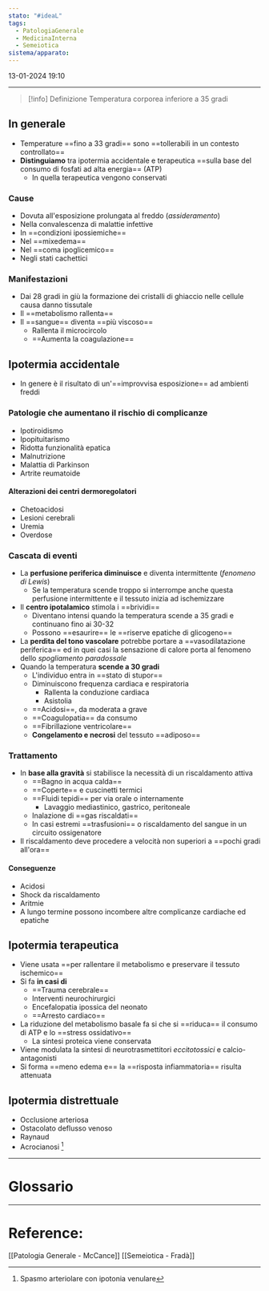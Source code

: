 ```yaml
---
stato: "#ideaL"
tags:
  - PatologiaGenerale
  - MedicinaInterna
  - Semeiotica
sistema/apparato:
---
```

13-01-2024 19:10

--- 

>[!info] Definizione
> Temperatura corporea inferiore a 35 gradi


## In generale
- Temperature ==fino a 33 gradi== sono ==tollerabili in un contesto controllato==
- **Distinguiamo** tra ipotermia accidentale e terapeutica ==sulla base del consumo di fosfati ad alta energia== (ATP)
	- In quella terapeutica vengono conservati 

### Cause
- Dovuta all'esposizione prolungata al freddo (*assideramento*)
- Nella convalescenza di malattie infettive
- In ==condizioni ipossiemiche==
- Nel ==mixedema==
- Nel ==coma ipoglicemico==
- Negli stati cachettici
### Manifestazioni 
- Dai 28 gradi in giù la formazione dei cristalli di ghiaccio nelle cellule causa danno tissutale
- Il ==metabolismo rallenta==
- Il ==sangue== diventa ==più viscoso==
	- Rallenta il microcircolo
	- ==Aumenta la coagulazione==

## Ipotermia accidentale
- In genere è il risultato di un'==improvvisa esposizione== ad ambienti freddi 
### Patologie che aumentano il rischio di complicanze
- Ipotiroidismo
- Ipopituitarismo
- Ridotta funzionalità epatica
- Malnutrizione
- Malattia di Parkinson
- Artrite reumatoide
#### Alterazioni dei centri dermoregolatori
- Chetoacidosi
- Lesioni cerebrali
- Uremia
- Overdose
### Cascata di eventi
- La **perfusione periferica diminuisce** e diventa intermittente (*fenomeno di Lewis*)
	- Se la temperatura scende troppo si interrompe anche questa perfusione intermittente e il tessuto inizia ad ischemizzare
- Il **centro ipotalamico** stimola i ==brividi== 
	- Diventano intensi quando la temperatura scende a 35 gradi e continuano fino ai 30-32
	- Possono ==esaurire== le ==riserve epatiche di glicogeno==
- La **perdita del tono vascolare** potrebbe portare a ==vasodilatazione periferica== ed in quei casi la sensazione di calore porta al fenomeno dello *spogliamento paradossale*
- Quando la temperatura **scende a 30 gradi** 
	- L'individuo entra in ==stato di stupor==
	- Diminuiscono frequenza cardiaca e respiratoria
		- Rallenta la conduzione cardiaca
		- Asistolia
	- ==Acidosi==, da moderata a grave
	- ==Coagulopatia== da consumo
	- ==Fibrillazione ventricolare==
	- **Congelamento e necrosi** del tessuto ==adiposo==
### Trattamento
- In **base alla gravità** si stabilisce la necessità di un riscaldamento attiva
	- ==Bagno in acqua calda==
	- ==Coperte== e cuscinetti termici
	- ==Fluidi tepidi== per via orale o internamente
		- Lavaggio mediastinico, gastrico, peritoneale
	- Inalazione di ==gas riscaldati==
	- In casi estremi ==trasfusioni== o riscaldamento del sangue in un circuito ossigenatore
- Il riscaldamento deve procedere a velocità non superiori a ==pochi gradi all'ora==
#### Conseguenze
- Acidosi
- Shock da riscaldamento
- Aritmie
- A lungo termine possono incombere altre complicanze cardiache ed epatiche

## Ipotermia terapeutica
- Viene usata ==per rallentare il metabolismo e preservare il tessuto ischemico==
- Si fa **in casi di** 
	- ==Trauma cerebrale==
	- Interventi neurochirurgici
	- Encefalopatia ipossica del neonato
	- ==Arresto cardiaco==
- La riduzione del metabolismo basale fa si che si ==riduca== il consumo di ATP e lo ==stress ossidativo==
	- La sintesi proteica viene conservata
- Viene modulata la sintesi di neurotrasmettitori *eccitotossici* e calcio-antagonisti
- Si forma ==meno edema e== la ==risposta infiammatoria== risulta attenuata



## Ipotermia distrettuale
- Occlusione arteriosa
- Ostacolato deflusso venoso
- Raynaud
- Acrocianosi [^1]

---
# Glossario

[^1]: Spasmo arteriolare con ipotonia venulare

--- 
# Reference: 
[[Patologia Generale - McCance]]
[[Semeiotica - Fradà]]